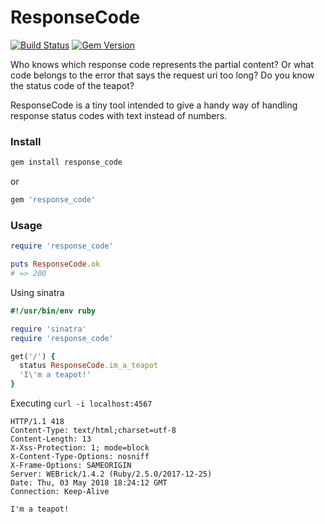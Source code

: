 # ResponseCode

[![Build Status](https://travis-ci.org/torokmark/response_code.svg?branch=master)](https://travis-ci.org/torokmark/response_code)
[![Gem Version](https://badge.fury.io/rb/response_code.svg)](https://badge.fury.io/rb/response_code)

Who knows which response code represents the partial content? Or what code belongs to the error that says the request uri too long? Do you know the status code of the teapot?

ResponseCode is a tiny tool intended to give a handy way of handling response status codes with text instead of numbers.

### Install

```ruby
gem install response_code
```

or

```ruby
gem 'response_code'
```

### Usage

```ruby
require 'response_code'

puts ResponseCode.ok
# => 200
```

Using sinatra

```ruby
#!/usr/bin/env ruby 

require 'sinatra'
require 'response_code'

get('/') {
  status ResponseCode.im_a_teapot
  'I\'m a teapot!' 
}
```

Executing `curl -i localhost:4567`

```
HTTP/1.1 418  
Content-Type: text/html;charset=utf-8
Content-Length: 13
X-Xss-Protection: 1; mode=block
X-Content-Type-Options: nosniff
X-Frame-Options: SAMEORIGIN
Server: WEBrick/1.4.2 (Ruby/2.5.0/2017-12-25)
Date: Thu, 03 May 2018 18:24:12 GMT
Connection: Keep-Alive

I'm a teapot!
```
